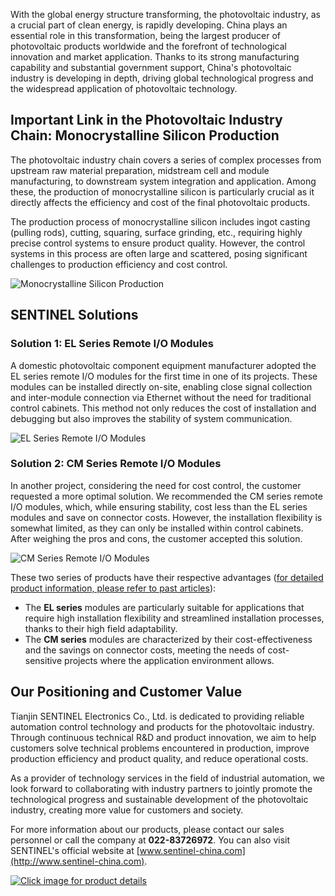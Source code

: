 With the global energy structure transforming, the photovoltaic industry, as a crucial part of clean energy, is rapidly developing. China plays an essential role in this transformation, being the largest producer of photovoltaic products worldwide and the forefront of technological innovation and market application. Thanks to its strong manufacturing capability and substantial government support, China's photovoltaic industry is developing in depth, driving global technological progress and the widespread application of photovoltaic technology.



## Important Link in the Photovoltaic Industry Chain: Monocrystalline Silicon Production

The photovoltaic industry chain covers a series of complex processes from upstream raw material preparation, midstream cell and module manufacturing, to downstream system integration and application. Among these, the production of monocrystalline silicon is particularly crucial as it directly affects the efficiency and cost of the final photovoltaic products.  

The production process of monocrystalline silicon includes ingot casting (pulling rods), cutting, squaring, surface grinding, etc., requiring highly precise control systems to ensure product quality. However, the control systems in this process are often large and scattered, posing significant challenges to production efficiency and cost control.

![Monocrystalline Silicon Production](https://image.sentinel-china.com/2024-03-14-%E5%86%85%E9%A1%B5.jpg)



## SENTINEL Solutions

### Solution 1: EL Series Remote I/O Modules

A domestic photovoltaic component equipment manufacturer adopted the EL series remote I/O modules for the first time in one of its projects. These modules can be installed directly on-site, enabling close signal collection and inter-module connection via Ethernet without the need for traditional control cabinets. This method not only reduces the cost of installation and debugging but also improves the stability of system communication.

![EL Series Remote I/O Modules](http://image.sentinel-china.com/202403150857655.jpg)



### Solution 2: CM Series Remote I/O Modules

In another project, considering the need for cost control, the customer requested a more optimal solution. We recommended the CM series remote I/O modules, which, while ensuring stability, cost less than the EL series modules and save on connector costs. However, the installation flexibility is somewhat limited, as they can only be installed within control cabinets. After weighing the pros and cons, the customer accepted this solution.

![CM Series Remote I/O Modules](http://image.sentinel-china.com/202403150858578.jpg)



These two series of products have their respective advantages ([for detailed product information, please refer to past articles](https://www.sentinel-china.com/eInformation/1056.html)):

- The **EL series** modules are particularly suitable for applications that require high installation flexibility and streamlined installation processes, thanks to their high field adaptability.
- The **CM series** modules are characterized by their cost-effectiveness and the savings on connector costs, meeting the needs of cost-sensitive projects where the application environment allows.



## Our Positioning and Customer Value

Tianjin SENTINEL Electronics Co., Ltd. is dedicated to providing reliable automation control technology and products for the photovoltaic industry. Through continuous technical R&D and product innovation, we aim to help customers solve technical problems encountered in production, improve production efficiency and product quality, and reduce operational costs.  

As a provider of technology services in the field of industrial automation, we look forward to collaborating with industry partners to jointly promote the technological progress and sustainable development of the photovoltaic industry, creating more value for customers and society.



For more information about our products, please contact our sales personnel or call the company at **022-83726972**. You can also visit SENTINEL's official website at [www.sentinel-china.com](http://www.sentinel-china.com).

[![Click image for product details](https://image.sentinel-china.com/2024-03-14-%E6%A3%AE%E7%89%B9%E5%A5%88%E5%85%AC%E4%BC%97%E5%8F%B7%E6%96%87ppt.png)](https://www.sentinel-china.com/eproduct/Iproduct_100000020774755.html)
